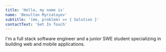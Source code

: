 ```yaml
---
title: 'Hello, my name is'
name: 'Bexultan Myrzatayev'
subtitle: '(me, problem) => { Solution }'
contactText: 'Get In Touch'
---
```


I'm a full stack software engineer and a junior SWE student specializing in building web and mobile applications.
